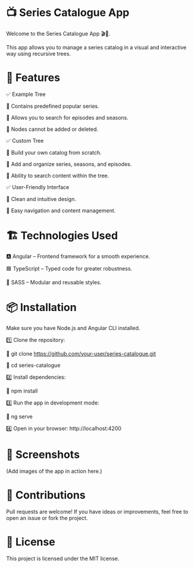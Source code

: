 # 📺 Series Catalogue App
Welcome to the Series Catalogue App 🎬🍿. 

This app allows you to manage a series catalog in a visual and interactive way using recursive trees.

# 🚀 Features
✅ Example Tree

🔹 Contains predefined popular series.

🔹 Allows you to search for episodes and seasons.

🔹 Nodes cannot be added or deleted.

✅ Custom Tree

🔹 Build your own catalog from scratch.

🔹 Add and organize series, seasons, and episodes.

🔹 Ability to search content within the tree.

✅ User-Friendly Interface

🔹 Clean and intuitive design.

🔹 Easy navigation and content management.

# 🏗️ Technologies Used
🅰️ Angular – Frontend framework for a smooth experience.

🟦 TypeScript – Typed code for greater robustness.

🎨 SASS – Modular and reusable styles.

# 📦 Installation

Make sure you have Node.js and Angular CLI installed.

1️⃣ Clone the repository:

🔹 git clone https://github.com/your-user/series-catalogue.git  

🔹 cd series-catalogue

2️⃣ Install dependencies:

🔹 npm install

3️⃣ Run the app in development mode:

🔹 ng serve

4️⃣ Open in your browser: http://localhost:4200

# 📸 Screenshots
(Add images of the app in action here.)

# 🤝 Contributions
Pull requests are welcome! If you have ideas or improvements, feel free to open an issue or fork the project.

# 📜 License
This project is licensed under the MIT license.
